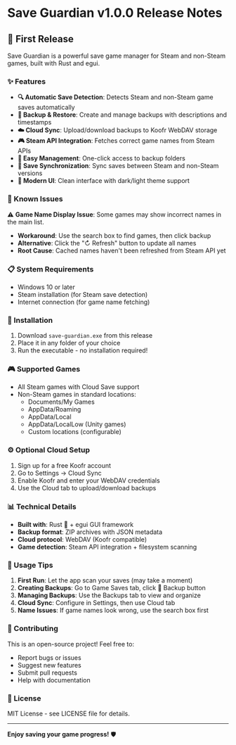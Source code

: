 # Save Guardian v1.0.0 Release Notes

## 🎉 First Release

Save Guardian is a powerful save game manager for Steam and non-Steam games, built with Rust and egui.

### ✨ Features

- **🔍 Automatic Save Detection**: Detects Steam and non-Steam game saves automatically
- **💾 Backup & Restore**: Create and manage backups with descriptions and timestamps
- **☁️ Cloud Sync**: Upload/download backups to Koofr WebDAV storage
- **🎮 Steam API Integration**: Fetches correct game names from Steam APIs
- **📂 Easy Management**: One-click access to backup folders
- **🔄 Save Synchronization**: Sync saves between Steam and non-Steam versions
- **🎨 Modern UI**: Clean interface with dark/light theme support

### 🐛 Known Issues

⚠️ **Game Name Display Issue**: Some games may show incorrect names in the main list.
- **Workaround**: Use the search box to find games, then click backup
- **Alternative**: Click the "↻ Refresh" button to update all names
- **Root Cause**: Cached names haven't been refreshed from Steam API yet

### 📋 System Requirements

- Windows 10 or later
- Steam installation (for Steam save detection)
- Internet connection (for game name fetching)

### 🚀 Installation

1. Download `save-guardian.exe` from this release
2. Place it in any folder of your choice
3. Run the executable - no installation required!

### 🎮 Supported Games

- All Steam games with Cloud Save support
- Non-Steam games in standard locations:
  - Documents/My Games
  - AppData/Roaming
  - AppData/Local
  - AppData/LocalLow (Unity games)
  - Custom locations (configurable)

### ⚙️ Optional Cloud Setup

1. Sign up for a free Koofr account
2. Go to Settings → Cloud Sync
3. Enable Koofr and enter your WebDAV credentials
4. Use the Cloud tab to upload/download backups

### 📊 Technical Details

- **Built with**: Rust 🦀 + egui GUI framework
- **Backup format**: ZIP archives with JSON metadata
- **Cloud protocol**: WebDAV (Koofr compatible)
- **Game detection**: Steam API integration + filesystem scanning

### 🔧 Usage Tips

1. **First Run**: Let the app scan your saves (may take a moment)
2. **Creating Backups**: Go to Game Saves tab, click 💾 Backup button
3. **Managing Backups**: Use the Backups tab to view and organize
4. **Cloud Sync**: Configure in Settings, then use Cloud tab
5. **Name Issues**: If game names look wrong, use the search box first

### 🤝 Contributing

This is an open-source project! Feel free to:
- Report bugs or issues
- Suggest new features
- Submit pull requests
- Help with documentation

### 📝 License

MIT License - see LICENSE file for details.

---

**Enjoy saving your game progress!** 🛡️